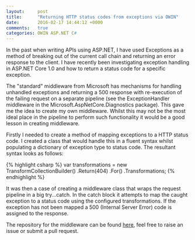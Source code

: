 ```yaml
---
layout:     post
title:      "Returning HTTP status codes from exceptions via OWIN"
date:       2016-02-17 14:44:12 +0000
comments:   true
categories: OWIN ASP.NET C#
---
```

In the past when writing APIs using ASP.NET, I have used Exceptions as a method of breaking out of the current call chain and returning an error response to the client. I have recently been investigating exception handling in ASP.NET Core 1.0 and how to return a status code for a specific exception.

The "standard" middleware from Microsoft has mechanisms for handling unhandled exceptions and returning a 500 response with re-execution of the failing request on a separate pipeline (see the ExceptionHandler middleware in the Microsoft.AspNetCore.Diagnostics package). This gave me the idea to create my own middleware. Whilst this may not be the most ideal place in the pipeline to perform such functionality it would be a good lesson in creating middleware.

Firstly I needed to create a method of mapping exceptions to a HTTP status code. I created a class that would handle this in a fluent syntax whilst populating a dictionary of exception type to status code. The resultant syntax looks as follows:

{% highlight csharp %}
var transformations = new TransformCollectionBuilder()
  .Return(404)
  .For<CustomerNotFoundException>()
  .Transformations;
{% endhighlight %}

It was then a case of creating a middleware class that wraps the request pipeline in a big try...catch. In the catch block it attempts to map the caught exception to a status code using the configured transformations. If the exception has not been mapped a 500 (Internal Server Error) code is assigned to the response.

The repository for the middleware can be found [here][middleware-repository], feel free to raise an issue or submit a pull request.

[middleware-repository]: https://github.com/dotnetprogrammr/Dnp.AspNetCore.Diagnostics
